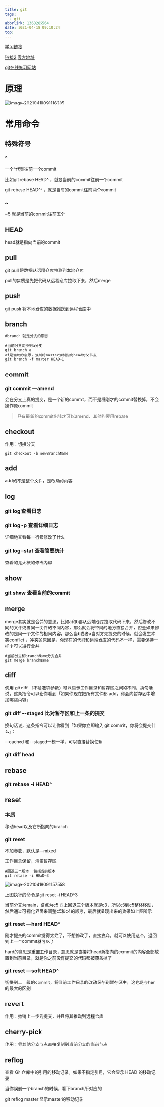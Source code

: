 ```yaml
---
title: git
tags:
  - git
abbrlink: 1368285564
date: 2021-04-18 09:10:24
top:
---
```


[学习链接](https://juejin.cn/post/6844904054477291533#heading-11)

[链接2](https://shidongxu0312.github.io/2019/11/28/Git-原理详解及实用指南/#比对工作目录和暂存区) [官方地址](https://git-scm.com/)

[git在线练习网站](https://learngitbranching.js.org/?demo=&locale=zh_CN)

# 原理

![image-20210418091116305](https://gitee.com/flow_disaster/blog-map-bed/raw/master/img/image-20210418091116305.png)

# 常用命令

## 特殊符号

### ^

一个^代表往前一个commit

比如git rebase HEAD^  ，就是当前的commit往前一个commit

git rebase HEAD^^  ，就是当前的commit往前两个commit

### ~

~5  就是当前的commit往前五个

## HEAD

head就是指向当前的commit

## pull

git pull  将数据从远程仓库拉取到本地仓库

pull的实质是先把代码从远程仓库拉取下来，然后merge

## push

git push 将本地仓库的数据推送到远程仓库中

## branch

```Git
#branch 就是分支的意思

#当前分支切换到a分支
git branch a 
#f是强制的意思，强制将master强制指向head的父节点
git branch -f master HEAD~1 
```

## commit

### git commit —amend

会在分支上真的提交，是一个新的commit，而不是将刚才的commit替换掉，不会操作原commit

> 只有最新的commit出错才可以amend，其他的要用rebase

## checkout

作用：切换分支

```Git
git checkout -b newBranchName
```

## add

add的不是整个文件，是改动的内容

## log

### git log 查看日志

### git log -p 查看详细日志

详细地查看每一行都修改了什么

### git log –stat 查看简要统计

查看的是大概的修改内容

## show

### git show 查看当前的commit

## merge

merge其实就是合并的意思，比如a和b都从远端仓库拉取代码下来，然后修改不同的文件或者同一文件的不同内容，那么就会将不同的地方直接合并，但是如果修改的是同一个文件的相同内容，那么当b或者a当对方先提交的时候，就会发生冲突conflict ，冲突的原因是，你现在的代码和远端仓库的代码不一样，需要保持一样才可以进行合并

```Git
#当前分支和branchName分支合并
git merge branchName  
```

## diff

使用 git diff （不加选项参数）可以显示工作目录和暂存区之间的不同。换句话说，这条指令可以让你看到「如果你现在把所有文件都 add，你会向暂存区中增加哪些内容」

### git diff --staged 比对暂存区和上一条的提交

换句话说，这条指令可以让你看到「如果你立即输入 git commit，你将会提交什么」：

--cached 和--staged一模一样，可以直接替换使用

### git diff head

## rebase

### git rebase -i HEAD^

## reset

### 本质

移动head以及它所指向的branch

### git reset

不加参数，默认是—mixed

工作目录保留，清空暂存区

```Git
#回退三个版本  包括当前版本
git rebase -i HEAD~3  
```

![image-20210418091157558](https://gitee.com/flow_disaster/blog-map-bed/raw/master/img/image-20210418091157558.png)

上图执行的命令是git reset -i HEAD^3

当前分支为main，结点为c5  向上回退三个版本就是c3，所以c3到c5整体移动，然后通过可视化界面来调整c5和c4的顺序，最后就呈现出来的效果如上图所示

### git reset —hard HEAD^

刚才提交的commit觉得太烂了，不想修改了，直接放弃，就可以使用这个，退回到上一个commit就可以了

hard的意思是重置工作目录，意思就是直接将head新指向的commit的内容全部放置到当前目录，就是你之前没有提交的代码都被覆盖掉了

### git reset —soft HEAD^

切换到上一级的commit，将当前工作目录的改动保存到暂存区中，这也是与har的最大的区别

## revert

作用：撤销上一步的提交，并且将其推动到远程仓库

## cherry-pick

作用：将其他分支节点直接复制到当前分支的当前节点

## reflog

查看 Git 仓库中的引用的移动记录。如果不指定引用，它会显示 HEAD 的移动记录

当你误删一个branch的时候，看下branch所对应的

git reflog master 显示master的移动记录